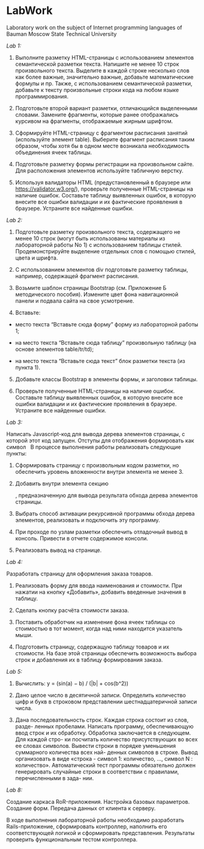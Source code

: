 # LabWork
Laboratory work on the subject of Internet programming languages of Bauman Moscow State Technical University

<i>Lab 1:</i>
1. Выполните разметку HTML-страницы с использованием элементов семантической разметки текста. Напишите не менее 10 строк произвольного текста. Выделите в каждой строке несколько слов как более важные, значительно важные, добавьте математические формулы и пр. Также, с использованием семантической разметки, добавьте к тексту произвольные строки кода на любом языке программирования.

2. Подготовьте второй вариант разметки, отличающийся выделенными словами. Замените фрагменты, которые ранее отображались курсивом на фрагменты, отображаемые жирным шрифтом.

3. Сформируйте HTML-страницу с фрагментом расписания занятий (используйте элемент table). Выберите фрагмент расписания таким образом, чтобы хотя бы в одном месте возникала необходимость объединения ячеек таблицы.

4. Подготовьте разметку формы регистрации на произвольном сайте. Для расположения элементов используйте табличную верстку.

5. Используя валидаторы HTML (предустановленный в браузере или https://validator.w3.org/), проверьте полученные HTML-страницы на наличие ошибок. Составьте таблицу выявленных ошибок, в которую внесите все ошибки валидации и их фактические проявления в браузере. Устраните все найденные ошибки.


<i>Lab 2:</i>
1. Подготовьте разметку произвольного текста, содержащего не менее 10 строк (могут быть использованы материалы из лабораторной работы No 1) с использованием таблицы стилей. Продемонстрируйте выделение отдельных слов с помощью стилей, цвета и шрифта.

2. С использованием элементов div подготовьте разметку таблицы, например, содержащей фрагмент расписания.

3. Возьмите шаблон страницы Bootstrap (см. Приложение Б методического пособия). Измените цвет фона навигационной панели и подвала сайта на свое усмотрение.

4. Вставьте:

  - место текста “Вставьте сюда форму” форму из лабораторной работы 1;

  - на место текста “Вставьте сюда таблицу” произвольную таблицу (на основе элементов table/tr/td);

  - на место текста “Вставьте сюда текст” блок разметки текста (из пункта 1).

5. Добавьте классы Bootstrap в элементы формы, и заголовки таблицы.

6. Проверьте полученные HTML-страницы на наличие ошибок. Составьте таблицу выявленных ошибок, в которую внесите все ошибки валидации и их фактические проявления в браузере. Устраните все найденные ошибки.

<i>Lab 3:</i>

Написать Javascript-код для вывода дерева элементов страницы, с которой этот код запущен. Отступы для отображения формировать как символ &nbsp;
В процессе выполнения работы реализовать следующие пункты:
  
  1. Сформировать страницу с произвольным кодом разметки, но обеспечить уровень вложенности внутри элемента <body> не менее 3.

  2. Добавить внутри элемента <body> секцию <div>, предназначенную для вывода результата обхода дерева элементов страницы. 
  
  3. Выбрать способ активации рекурсивной программы обхода дерева элементов, реализовать и подключить эту программу.

  4. При проходе по узлам разметки обеспечить отладочный вывод в консоль. Привести в отчете содержимое консоли. 

  5. Реализовать вывод на странице.
  
<i>Lab 4:</i>
  
Разработать страницу для оформления заказа товаров.
  
  1. Реализовать форму для ввода наименования и стоимости. При нажатии на кнопку «Добавить», добавить введенные значения в таблицу.

  2. Сделать кнопку расчёта стоимости заказа.

  3. Поставить обработчик на изменение фона ячеек таблицы со стоимостью в тот момент, когда над ними находится указатель мыши.

  4. Подготовить страницу, содержащую таблицу товаров и их стоимости. На базе этой страницы обеспечить возможность выбора строк и добавления их в таблицу формирования заказа.

<i>Lab 5:</i>
  
  1. Вычислить: y = (sin(a) − b) / (|b| + cos(b^2))
  
  2. Дано целое число в десятичной записи. Определить количество цифр
и букв в строковом представлении шестнадцатеричной записи числа.
  
  3. Дана последовательность строк. Каждая строка состоит из слов, разде-
ленных пробелами. Написать программу, обеспечивающую ввод строк и
их обработку. Обработка заключается в следующем. Для каждой стро-
ки посчитать количество присутствующих во всех ее словах символов.
Вывести строки в порядке уменьшения суммарного количества всех най-
денных символов в строке. Вывод организовать в виде «строка - символ
1: количество, ..., символ N : количество».
Автоматический тест программы обязательно должен генерировать
случайные строки в соответствии с правилами, перечисленными в зада-
нии.
  
  
<i>Lab 8:</i>

Создание каркаса RoR-приложения. Настройка базовых параметров. Создание форм. Передача данных от клиента к серверу.

В ходе выполнения лабораторной работы необходимо разработать Rails-приложение, сформировать контроллер, наполнить его соответствующей логикой и сформировать представления. Результаты проверить функциональным тестом контроллера.
